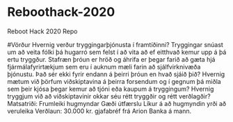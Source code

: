 # Reboothack-2020
Reboot Hack 2020 Repo

#Vörður
Hvernig verður tryggingarþjónusta í framtíðinni?
Tryggingar snúast um að veita fólki þá hugarró sem felst í að vita að ef eitthvað kemur upp á þá ertu tryggður. Stafræn þróun er hröð og áhrifa er þegar farið að gæta hjá fjármálafyrirtækjum sem eru í auknum mæli farin að sjálfvirknivæða þjónustu. Það sér ekki fyrir endann á þeirri þróun en hvað sjáið þið?
Hvernig mætum við þörfum viðskiptavina á þeirra forsendum og í gegnum þá miðla sem þeir kjósa þegar kemur að tjóni eða kaupum á tryggingum?
Hvernig tryggjum við að viðskiptavinir okkar séu rétt tryggðir og rétt verðlagðir?
Matsatriði:
Frumleiki hugmyndar
Gæði útfærslu
Líkur á að hugmyndin yrði að veruleika
Verðlaun:
30.000 kr. gjafabréf frá Arion Banka á mann.
